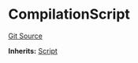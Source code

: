 # CompilationScript
[Git Source](https://github.com/dustinstacy/boncurs/blob/7928cae257b46ede89b50d06eaae18601fcd0340/lib/forge-std/test/compilation/CompilationScript.sol)

**Inherits:**
[Script](/lib/forge-std/src/Script.sol/abstract.Script.md)


